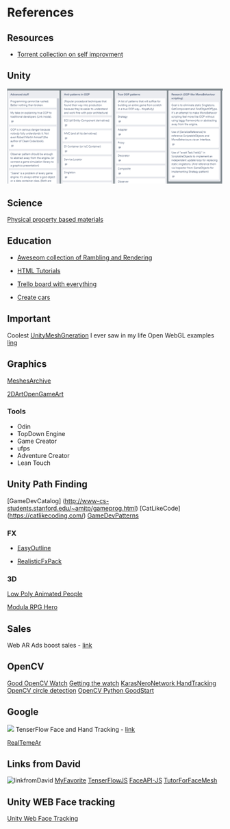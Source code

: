 # References

## Resources

- [Torrent collection on self improvment](https://rutracker.org/forum/tracker.php?rid=43141996)

## Unity 


![board](res/TrelloBoard.png)

## Science

[Physical property based materials](https://google.github.io/filament/Filament.md.html)

## Education

- [Aweseom collection of Rambling and Rendering](https://www.vertexfragment.com/ramblings/)

- [HTML Tutorials](https://www.raywenderlich.com/unity)

- [Trello board with everything](https://trello.com/b/Z6cDRyis/good-coding-practices-in-unity-unofficial)

- [Create cars](https://blogs.unity3d.com/2019/02/08/we-have-you-covered-with-the-measured-materials-library/)


## Important
Coolest  [UnityMeshGneration](https://github.com/mattatz/unity-teddy) I ever saw in my life
Open WebGL examples [ling](https://enoxsoftware.github.io/OpenCVForUnity/webgl_example/index.html)

## Graphics 

[MeshesArchive](https://casual-effects.com/data/)

[2DArtOpenGameArt](https://opengameart.org/)


### Tools

- Odin
- TopDown Engine
- Game Creator
- ufps
- Adventure Creator
- Lean Touch

## Unity Path Finding

[GameDevCatalog] (http://www-cs-students.stanford.edu/~amitp/gameprog.html)
[CatLikeCode] (https://catlikecoding.com/)
[GameDevPatterns](http://gameprogrammingpatterns.com/contents.html)

### FX

- [EasyOutline](https://assetstore.unity.com/packages/vfx/shaders/fullscreen-camera-effects/easy-performant-outline-2d-3d-urp-hdrp-and-built-in-renderer-v3--157187)

- [RealisticFxPack](https://assetstore.unity.com/packages/vfx/particles/spells/realistic-effects-pack-4-85675)

### 3D 

[Low Poly Animated People](https://assetstore.unity.com/packages/3d/characters/humanoids/low-poly-animated-people-156748)

[Modula RPG Hero](https://assetstore.unity.com/packages/3d/characters/humanoids/fantasy/modular-rpg-hero-polyart-138600)

## Sales

Web AR Ads boost  sales - [link](https://arinsider.co/2020/09/09/how-can-brands-jumpstart-sales-with-ar-part-ii/)

## OpenCV

[Good OpenCV Watch](https://medium.com/@ravitejajnv/install-opencv-4-0-1-from-source-on-macos-for-conda-virtual-environments-to-use-sift-and-surf-5c62bb21daab)
[Getting the watch](https://pythonprogramming.net/haar-cascade-object-detection-python-opencv-tutorial/)
[KarasNeroNetwork HandTracking](https://github.com/jrobchin/Computer-Vision-Basics-with-Python-Keras-and-OpenCV)
[OpenCV circle detection](https://docs.opencv.org/3.4/d4/d70/tutorial_hough_circle.html)
[OpenCV Python GoodStart](https://pythonprogramming.net/loading-images-python-opencv-tutorial/)

## Google 
![](/Res/InstantMotionTracking.gif)
TenserFlow Face and Hand Tracking - [link](https://blog.tensorflow.org/2020/03/face-and-hand-tracking-in-browser-with-mediapipe-and-tensorflowjs.html)


[RealTemeAr](https://ai.googleblog.com/2019/03/real-time-ar-self-expression-with.html)

## Links from David

![linkfromDavid](/Res/image8.gif)
[MyFavorite](https://storage.googleapis.com/tfjs-models/demos/facemesh/index.html)
[TenserFlowJS](https://github.com/pamruta/TensorFlowJS)
[FaceAPI-JS](https://github.com/justadudewhohacks/face-api.js/)
[TutorForFaceMesh](https://www.npmjs.com/package/@tensorflow-models/facemesh) 


## Unity WEB Face tracking

[Unity Web Face Tracking](https://www.banuba.com/blog/unity-ar-foundation-face-tracking-and-banuba-face-ar-compared)

